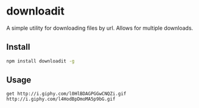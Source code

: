 # downloadit
A simple utility for downloading files by url. Allows for multiple downloads.

## Install
```bash
npm install downloadit -g
```

## Usage
```
get http://i.giphy.com/l0HlBDAGPGGwCNQZi.gif http://i.giphy.com/l4HodBpDmoMA5p9bG.gif
```
